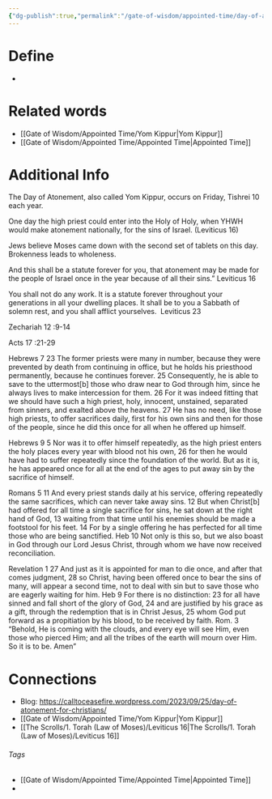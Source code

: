```yaml
---
{"dg-publish":true,"permalink":"/gate-of-wisdom/appointed-time/day-of-atonement/","tags":["#GateWisdom"]}
---
```


# Define
- 

# Related words
- [[Gate of Wisdom/Appointed Time/Yom Kippur\|Yom Kippur]]
- [[Gate of Wisdom/Appointed Time/Appointed Time\|Appointed Time]]

# Additional Info

The Day of Atonement, also called Yom Kippur, occurs on Friday, Tishrei 10 each year.

One day the high priest could enter into the Holy of Holy, when YHWH would make atonement nationally, for the sins of Israel. (Leviticus 16)

Jews believe Moses came down with the second set of tablets on this day. Brokenness leads to wholeness.

And this shall be a statute forever for you, that atonement  may be made for the people of Israel once in the year because of all their sins.” Leviticus 16 

You shall not do any work. It is a statute forever throughout your generations in all your dwelling places. It shall be to you a Sabbath of solemn rest, and you shall afflict yourselves.  Leviticus 23 

Zechariah 12 :9-14

Acts 17 :21-29

Hebrews 7 
23 The former priests were many in number, because they were prevented by death from continuing in office, but he holds his priesthood permanently, because he continues forever. 25 Consequently, he is able to save to the uttermost[b] those who draw near to God through him, since he always lives to make intercession for them.  26 For it was indeed fitting that we should have such a high priest, holy, innocent, unstained, separated from sinners, and exalted above the heavens. 27 He has no need, like those high priests, to offer sacrifices daily, first for his own sins and then for those of the people, since he did this once for all when he offered up himself. 

Hebrews 9 
5 Nor was it to offer himself repeatedly, as the high priest enters the holy places every year with blood not his own, 26 for then he would have had to suffer repeatedly since the foundation of the world. But as it is, he has appeared once for all at the end of the ages to put away sin by the sacrifice of himself. 

Romans 5 
11 And every priest stands daily at his service, offering repeatedly the same sacrifices, which can never take away sins. 12 But when Christ[b] had offered for all time a single sacrifice for sins, he sat down at the right hand of God, 13 waiting from that time until his enemies should be made a footstool for his feet. 14 For by a single offering he has perfected for all time those who are being sanctified. Heb 10
Not only is this so, but we also boast in God through our Lord Jesus Christ, through whom we have now received reconciliation. 

Revelation 1 
27 And just as it is appointed for man to die once, and after that comes judgment, 28 so Christ, having been offered once to bear the sins of many, will appear a second time, not to deal with sin but to save those who are eagerly waiting for him. Heb 9
For there is no distinction: 23 for all have sinned and fall short of the glory of God, 24 and are justified by his grace as a gift, through the redemption that is in Christ Jesus, 25 whom God put forward as a propitiation by his blood, to be received by faith. Rom. 3
“Behold, He is coming with the clouds, and every eye will see Him, even those who pierced Him; and all the tribes of the earth will mourn over Him. So it is to be. Amen” 






# Connections
 - Blog: https://calltoceasefire.wordpress.com/2023/09/25/day-of-atonement-for-christians/
 - [[Gate of Wisdom/Appointed Time/Yom Kippur\|Yom Kippur]]
 - [[The Scrolls/1. Torah (Law of Moses)/Leviticus 16\|The Scrolls/1. Torah (Law of Moses)/Leviticus 16]]

###### Tags
- [[Gate of Wisdom/Appointed Time/Appointed Time\|Appointed Time]]
- 